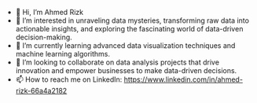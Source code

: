 - 👋 Hi, I’m Ahmed Rizk
- 👀 I’m interested in unraveling data mysteries, transforming raw data into actionable insights, and exploring the fascinating world of data-driven decision-making.
- 🌱 I’m currently learning advanced data visualization techniques and machine learning algorithms.
- 💞️ I’m looking to collaborate on data analysis projects that drive innovation and empower businesses to make data-driven decisions.
- 📫 How to reach me on LinkedIn: https://www.linkedin.com/in/ahmed-rizk-66a4a2182
